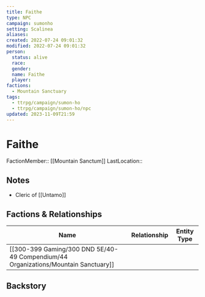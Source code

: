 ```yaml
---
title: Faithe
type: NPC
campaign: sumonho
setting: Scalinea
aliases: 
created: 2022-07-24 09:01:32
modified: 2022-07-24 09:01:32
person:
  status: alive
  race: 
  gender: 
  name: Faithe
  player: 
factions:
  - Mountain Sanctuary
tags:
  - ttrpg/campaign/sumon-ho
  - ttrpg/campaign/sumon-ho/npc
updated: 2023-11-09T21:59
---
```


# Faithe

FactionMember::  [[Mountain Sanctum]]
LastLocation::

## Notes

- Cleric of [[Untamo]]

## Factions & Relationships

| Name | Relationship | Entity Type |
| ---- |:------------:| ----------- |
| [[300-399 Gaming/300 DND 5E/40-49 Compendium/44 Organizations/Mountain Sanctuary]] |  |



## Backstory
